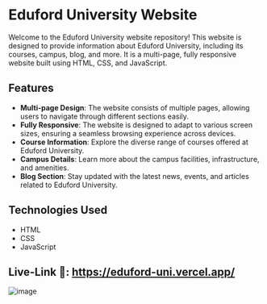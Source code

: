# Eduford University Website

Welcome to the Eduford University website repository! This website is designed to provide information about Eduford University, including its courses, campus, blog, and more. It is a multi-page, fully responsive website built using HTML, CSS, and JavaScript.

## Features

- **Multi-page Design**: The website consists of multiple pages, allowing users to navigate through different sections easily.
- **Fully Responsive**: The website is designed to adapt to various screen sizes, ensuring a seamless browsing experience across devices.
- **Course Information**: Explore the diverse range of courses offered at Eduford University.
- **Campus Details**: Learn more about the campus facilities, infrastructure, and amenities.
- **Blog Section**: Stay updated with the latest news, events, and articles related to Eduford University.

## Technologies Used

- HTML
- CSS
- JavaScript

## Live-Link 🔗: https://eduford-uni.vercel.app/

![image](https://github.com/fahadshahbaz/Eduford-University/assets/139986354/19747a1c-f890-426e-8de8-66e9b6911989)
